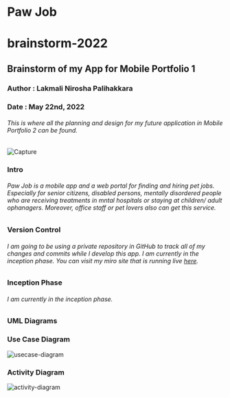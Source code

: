 # Paw Job
# brainstorm-2022
## Brainstorm of my App for Mobile Portfolio 1
### Author : Lakmali Nirosha Palihakkara
### Date : May 22nd, 2022
###### This is where all the planning and design for my future application in Mobile Portfolio 2 can be found.

![Capture](https://user-images.githubusercontent.com/106020901/170673022-b79ec229-5a73-46ba-86a7-ad59762d5fc0.JPG)

### Intro
###### Paw Job is a mobile app and a web portal for finding and hiring pet jobs. Especially for senior citizens, disabled persons, mentally disordered people who are receiving treatments in mntal hospitals or staying at children/ adult ophanagers. Moreover, office staff or pet lovers also can get this service.

### Version Control
###### I am going to be using a private repository in GitHub to track all of my changes and commits while I develop this app. I am currently in the inception phase. You can visit my miro site that is running live [here](https://miro.com/app/board/uXjVO0DTTqc=/?share_link_id=775356287196).

### Inception Phase
###### I am currently in the inception phase.

### UML Diagrams 

### Use Case Diagram
![usecase-diagram](https://user-images.githubusercontent.com/106020901/170678973-47ba1d45-b639-4475-997d-bff1020736b3.jpeg)

### Activity Diagram
![activity-diagram](https://user-images.githubusercontent.com/106020901/169701301-2e210774-a4f8-4798-9fe0-8868f779feab.jpeg)
